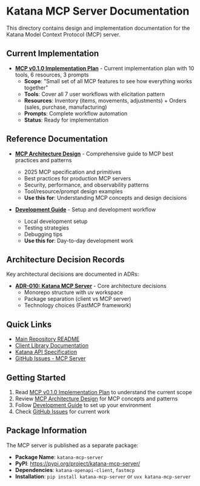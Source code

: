 # Katana MCP Server Documentation

This directory contains design and implementation documentation for the Katana Model
Context Protocol (MCP) server.

## Current Implementation

- **[MCP v0.1.0 Implementation Plan](MCP_V0.1.0_IMPLEMENTATION_PLAN.md)** - Current
  implementation plan with 10 tools, 6 resources, 3 prompts
  - **Scope**: "Small set of all MCP features to see how everything works together"
  - **Tools**: Cover all 7 user workflows with elicitation pattern
  - **Resources**: Inventory (items, movements, adjustments) + Orders (sales, purchase,
    manufacturing)
  - **Prompts**: Complete workflow automation
  - **Status**: Ready for implementation

## Reference Documentation

- **[MCP Architecture Design](MCP_ARCHITECTURE_DESIGN.md)** - Comprehensive guide to MCP
  best practices and patterns

  - 2025 MCP specification and primitives
  - Best practices for production MCP servers
  - Security, performance, and observability patterns
  - Tool/resource/prompt design examples
  - **Use this for**: Understanding MCP concepts and design decisions

- **[Development Guide](DEVELOPMENT.md)** - Setup and development workflow

  - Local development setup
  - Testing strategies
  - Debugging tips
  - **Use this for**: Day-to-day development work

## Architecture Decision Records

Key architectural decisions are documented in ADRs:

- **[ADR-010: Katana MCP Server](../adr/0010-katana-mcp-server.md)** - Core architecture
  decisions
  - Monorepo structure with uv workspace
  - Package separation (client vs MCP server)
  - Technology choices (FastMCP framework)

## Quick Links

- [Main Repository README](../../README.md)
- [Client Library Documentation](../../README.md)
- [Katana API Specification](../katana-openapi.yaml)
- [GitHub Issues - MCP Server](https://github.com/dougborg/katana-openapi-client/labels/mcp-server)

## Getting Started

1. Read [MCP v0.1.0 Implementation Plan](MCP_V0.1.0_IMPLEMENTATION_PLAN.md) to
   understand the current scope
1. Review [MCP Architecture Design](MCP_ARCHITECTURE_DESIGN.md) for MCP concepts and
   patterns
1. Follow [Development Guide](DEVELOPMENT.md) to set up your environment
1. Check
   [GitHub Issues](https://github.com/dougborg/katana-openapi-client/labels/mcp-server)
   for current work

## Package Information

The MCP server is published as a separate package:

- **Package Name**: `katana-mcp-server`
- **PyPI**: https://pypi.org/project/katana-mcp-server/
- **Dependencies**: `katana-openapi-client`, `fastmcp`
- **Installation**: `pip install katana-mcp-server` or `uvx katana-mcp-server`
